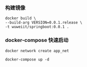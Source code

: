 
### 构建镜像


```
docker build \
--build-arg VERSION=0.0.1.release \
-t wuweiit/springboot:0.0.1 .
```



### docker-compose 快速启动

```
docker network create app_net
```

```
docker-compose up -d

```